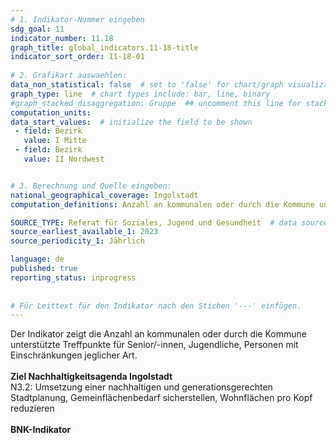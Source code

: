 ```yaml
---
# 1. Indikator-Nummer eingeben 
sdg_goal: 11 
indicator_number: 11.18
graph_title: global_indicators.11-18-title
indicator_sort_order: 11-18-01
 
# 2. Grafikart auswaehlen: 
data_non_statistical: false  # set to 'false' for chart/graph visualization 
graph_type: line  # chart types include: bar, line, binary 
#graph_stacked_disaggregation: Gruppe  ## uncomment this line for stacked bars. eplace 'Geschlecht' with the field of aggregation. 
computation_units:
data_start_values:  # initialize the field to be shown  
 - field: Bezirk 
   value: I Mitte 
 - field: Bezirk 
   value: II Nordwest


# 3. Berechnung und Quelle eingeben: 
national_geographical_coverage: Ingolstadt 
computation_definitions: Anzahl an kommunalen oder durch die Kommune unterstützte Treffpunkte für Senior/-innen, Jugendliche, Personen mit Einschränkungen jeglicher Art

SOURCE_TYPE: Referat für Soziales, Jugend und Gesundheit  # data source  
source_earliest_available_1: 2023
source_periodicity_1: Jährlich

language: de   
published: true 
reporting_status: inprogress
 
 
# Für Leittext für den Indikator nach den Stichen '---' einfügen. 
---
```

Der Indikator zeigt die Anzahl an kommunalen oder durch die Kommune unterstützte Treffpunkte für Senior/-innen, Jugendliche, Personen mit Einschränkungen jeglicher Art.<br>
<br>
<b>Ziel Nachhaltigkeitsagenda Ingolstadt</b><br>
N3.2: Umsetzung einer nachhaltigen und generationsgerechten Stadtplanung, Gemeinflächenbedarf sicherstellen, Wohnflächen pro Kopf reduzieren<br>
<br>
<b>BNK-Indikator</b>
